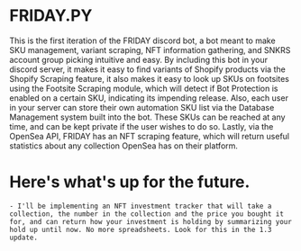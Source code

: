 # FRIDAY.PY
This is the first iteration of the FRIDAY discord bot, a bot meant to make SKU management, variant scraping, NFT information gathering, and SNKRS account group picking intuitive and easy. By including this bot in your discord server, it makes it easy to find variants of Shopify products via the Shopify Scraping feature, it also makes it easy to look up SKUs on footsites using the Footsite Scraping module, which will detect if Bot Protection is enabled on a certain SKU, indicating its impending release. Also, each user in your server can store their own automation SKU list via the Database Management system built into the bot. These SKUs can be reached at any time, and can be kept private if the user wishes to do so. Lastly, via the OpenSea API, FRIDAY has an NFT scraping feature, which will return useful statistics about any collection OpenSea has on their platform.

# Here's what's up for the future.
    - I'll be implementing an NFT investment tracker that will take a collection, the number in the collection and the price you bought it for, and can return how your investment is holding by summarizing your hold up until now. No more spreadsheets. Look for this in the 1.3 update.

